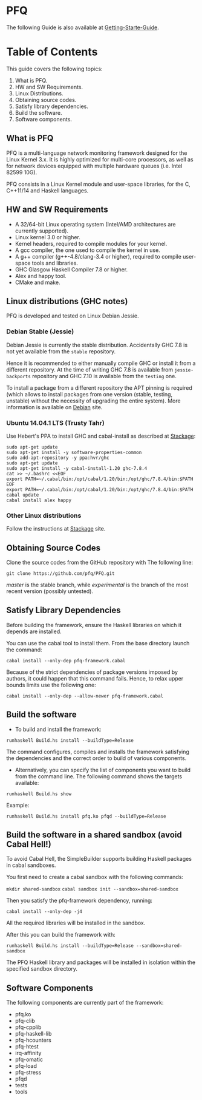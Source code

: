 PFQ
===

The following Guide is also available at [Getting-Starte-Guide](https://github.com/pfq/PFQ/wiki/Getting-Started-Guide).

# Table of Contents

This guide covers the following topics:

1. What is PFQ.
2. HW and SW Requirements.
3. Linux Distributions.
4. Obtaining source codes.
5. Satisfy library dependencies.
6. Build the software.
7. Software components. 

## What is PFQ

PFQ is a multi-language network monitoring framework designed for the Linux Kernel 3.x. It is highly optimized for multi-core processors, as well as for network devices equipped with multiple hardware queues (i.e. Intel 82599 10G).

PFQ consists in a Linux Kernel module and user-space libraries, for the C, C++11/14 and Haskell languages.

## HW and SW Requirements

* A 32/64-bit Linux operating system (Intel/AMD architectures are currently supported).
* Linux kernel 3.0 or higher.
* Kernel headers, required to compile modules for your kernel.
* A gcc compiler, the one used to compile the kernel in use.
* A g++ compiler (g++-4.8/clang-3.4 or higher), required to compile user-space tools and libraries.
* GHC Glasgow Haskell Compiler 7.8 or higher.
* Alex and happy tool.
* CMake and make.

## Linux distributions (GHC notes)

PFQ is developed and tested on Linux Debian Jessie. 


### Debian Stable (Jessie)

Debian Jessie is currently the stable distribution. Accidentally GHC 7.8 is not yet available from the `stable` repository. 

Hence it is recommended to either manually compile GHC or install it from a different repository. At the time of writing GHC 7.8 is available from `jessie-backports` repository and GHC 7.10 is available from the `testing` one.  

To install a package from a different repository the APT pinning is required (which allows to install packages
from one version (stable, testing, unstable) without the necessity of upgrading the entire system). 
More information is available on [Debian](https://wiki.debian.org/AptPreferences) site.

### Ubuntu 14.04.1 LTS (Trusty Tahr)

Use Hebert's PPA to install GHC and cabal-install as described at [Stackage](http://www.stackage.org/install):

```
sudo apt-get update
sudo apt-get install -y software-properties-common
sudo add-apt-repository -y ppa:hvr/ghc
sudo apt-get update
sudo apt-get install -y cabal-install-1.20 ghc-7.8.4
cat >> ~/.bashrc <<EOF
export PATH=~/.cabal/bin:/opt/cabal/1.20/bin:/opt/ghc/7.8.4/bin:$PATH
EOF
export PATH=~/.cabal/bin:/opt/cabal/1.20/bin:/opt/ghc/7.8.4/bin:$PATH
cabal update
cabal install alex happy
```

### Other Linux distributions

Follow the instructions at [Stackage](http://www.stackage.org/install) site.

## Obtaining Source Codes

Clone the source codes from the GitHub repository with The following line:
 
`git clone https://github.com/pfq/PFQ.git`

_master_ is the stable branch, while _experimental_ is the branch of the most recent version (possibly untested).

## Satisfy Library Dependencies

Before building the framework, ensure the Haskell libraries on which it depends are installed.

You can use the cabal tool to install them. From the base directory launch the command:

`cabal install --only-dep pfq-framework.cabal`

Because of the strict dependencies of package versions imposed by authors, it could happen that this command fails.
Hence, to relax upper bounds limits use the following one:

`cabal install --only-dep --allow-newer pfq-framework.cabal`


## Build the software

* To build and install the framework:

`runhaskell Build.hs install --buildType=Release`

The command configures, compiles and installs the framework satisfying the dependencies and the correct order to build of various components.

* Alternatively, you can specify the list of components you want to build from the command line. The following command shows the targets available:

`runhaskell Build.hs show`

Example:

`runhaskell Build.hs install pfq.ko pfqd --buildType=Release`

## Build the software in a shared sandbox (avoid Cabal Hell!)

To avoid Cabal Hell, the SimpleBuilder supports building Haskell packages in cabal sandboxes.

You first need to create a cabal sandbox with the following commands:

`mkdir shared-sandbox`
`cabal sandbox init --sandbox=shared-sandbox`

Then you satisfy the pfq-framework dependency, running:

`cabal install --only-dep -j4`

All the required libraries will be installed in the sandbox.

After this you can build the framework with:

`runhaskell Build.hs install --buildType=Release --sandbox=shared-sandbox`

The PFQ Haskell library and packages will be installed in isolation within the specified sandbox directory.

## Software Components

The following components are currently part of the framework:

* pfq.ko
* pfq-clib
* pfq-cpplib
* pfq-haskell-lib
* pfq-hcounters
* pfq-htest
* irq-affinity
* pfq-omatic
* pfq-load
* pfq-stress
* pfqd
* tests
* tools

